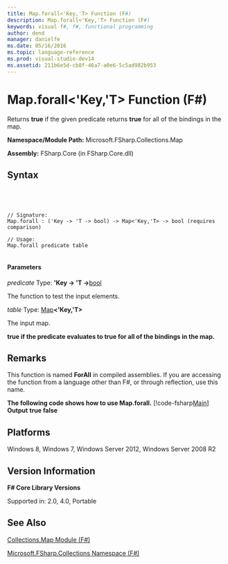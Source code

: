 ```yaml
---
title: Map.forall<'Key,'T> Function (F#)
description: Map.forall<'Key,'T> Function (F#)
keywords: visual f#, f#, functional programming
author: dend
manager: danielfe
ms.date: 05/16/2016
ms.topic: language-reference
ms.prod: visual-studio-dev14
ms.assetid: 211b6e5d-cb8f-46a7-a0e6-5c5ad982b953 
---
```


# Map.forall<'Key,'T> Function (F#)

Returns **true** if the given predicate returns **true** for all of the bindings in the map.

**Namespace/Module Path:** Microsoft.FSharp.Collections.Map

**Assembly:** FSharp.Core (in FSharp.Core.dll)


## Syntax



```




// Signature:
Map.forall : ('Key -> 'T -> bool) -> Map<'Key,'T> -> bool (requires comparison)

// Usage:
Map.forall predicate table


```





#### Parameters
*predicate*
Type: **'Key -&gt; 'T -&gt;**[bool](http://msdn.microsoft.com/en-us/library/89c0cf9c-49ce-4207-a3be-555851a67dd5)


The function to test the input elements.


*table*
Type: [Map](http://msdn.microsoft.com/en-us/library/975316ea-55e3-4987-9994-90897ad45664)**&lt;'Key,'T&gt;**


The input map.



**true if the predicate evaluates to true for all of the bindings in the map.**
## Remarks
This function is named **ForAll** in compiled assemblies. If you are accessing the function from a language other than F#, or through reflection, use this name.

**The following code shows how to use Map.forall.**
[!code-fsharp[Main](snippets/fsmaps/snippet11.fs)]
**Output**
**true false**
## Platforms
Windows 8, Windows 7, Windows Server 2012, Windows Server 2008 R2


## Version Information
**F# Core Library Versions**

Supported in: 2.0, 4.0, Portable




## See Also
[Collections.Map Module &#40;F&#35;&#41;](Collections.Map-Module-%5BFSharp%5D.md)

[Microsoft.FSharp.Collections Namespace &#40;F&#35;&#41;](Microsoft.FSharp.Collections-Namespace-%5BFSharp%5D.md)

